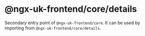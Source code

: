 # @ngx-uk-frontend/core/details

Secondary entry point of `@ngx-uk-frontend/core`. It can be used by importing from `@ngx-uk-frontend/core/details`.
